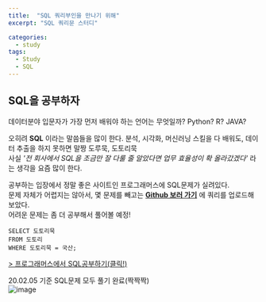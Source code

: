 ```yaml
---
title:  "SQL 쿼리부인을 만나기 위해"
excerpt: "SQL 쿼리문 스터디"

categories:
  - study
tags:
  - Study
  - SQL
---
```


## SQL을 공부하자

데이터분야 입문자가 가장 먼저 배워야 하는 언어는 무엇일까?  Python? R? JAVA?  

오히려 **SQL** 이라는 말씀들을 많이 한다. 분석, 시각화, 머신러닝 스킬을 다 배워도, 데이터 추출을 하지 못하면 말짱 도루묵, 도토리묵  
사실 *'전 회사에서 SQL을 조금만 잘 다룰 줄 알았다면 업무 효율성이 확 올라갔겠다'* 라는 생각을 요즘 많이 한다.  

공부하는 입장에서 정말 좋은 사이트인 프로그래머스에 SQL문제가 실려있다.  
문제 자체가 어렵지는 않아서, 몇 문제를 빼고는 **[Github 보러 가기](https://github.com/Sean-Parkk/tobeSQLmaster/tree/master/programmers)** 에 쿼리를 업로드해보았다.  
어려운 문제는 좀 더 공부해서 풀어볼 예정!

```
SELECT 도토리묵
FROM 도토리
WHERE 도토리묵 = 국산;
```

[> 프로그래머스에서 SQL공부하기(클릭!)](https://programmers.co.kr/learn/challenges?tab=sql_practice_kit)  

20.02.05 기준 SQL문제 모두 풀기 완료(짝짝짝)  
![image](https://github.com/Sean-Parkk/seanparkk/blob/master/assets/images/programmers.jpg?raw=true)
